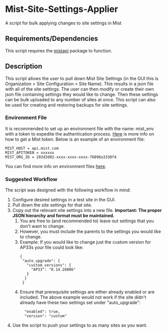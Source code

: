 # Mist-Site-Settings-Applier
A script for bulk applying changes to site settings in Mist

## Requirements/Dependencies
This script requires the [mistapi](https://pypi.org/project/mistapi/) package to function.

## Description
This script allows the user to pull down Mist Site Settings (in the GUI this is Organization > Site Configuration > Site
Name). This results in a json file with all of the site settings. The user can then modify or create their own json file
containing settings they would like to change. Then these settings can be bulk uploaded to any number of sites at once. 
This script can also be used for creating and restoring backups for site settings.
### Environment File
It is recommended to set up an environment file with the name: mist_env with a token to expedite the authentication process. 
[Here](https://api-class.mist.com/rest/create/api_tokens/) is more info on how to get a Mist token. 
Below is an example of an environment file:
```commandline
MIST_HOST = api.mist.com
MIST_APITOKEN = xxxxxx
MIST_ORG_ID = 203d3d02-xxxx-xxxx-xxxx-76896a3330f4
```
You can find more info on environment files [here](https://github.com/tmunzer/mist_library).
### Suggested Workflow
The script was designed with the following workflow in mind:
1. Configure desired settings in a test site in the GUI.
2. Pull down the site settings for that site.
3. Copy out the relevant site settings into a new file. **Important: The proper JSON hierarchy and format must be 
maintained.**
   1. You are free to (and recommended to) leave out settings that you don't want to change.
   2. However, you must include the parents to the settings you would like to change.
   3. Example: If you would like to change just the custom version for AP33s your file could look like:
      ```
      {
       "auto_upgrade": {
         "custom_versions": {
           "AP33": "0.14.28806"
         }
        }
       }
      ```
   4. Ensure that prerequisite settings are either already enabled or are included. The above example would not work if 
      the site didn't already have these two settings set under "auto_upgrade":
      ```
        "enabled": true,
        "version": "custom"
      ```
4. Use the script to push your settings to as many sites as you want.
